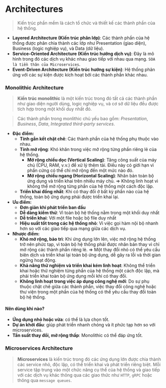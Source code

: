 # Architectures

> Kiến trúc phần mềm là cách tổ chức và thiết kế các thành phần của hệ thống.

-   **Layered Architecture (Kiến trúc phân lớp)**: Các thành phần của hệ thống được phân chia thành các lớp như Presentation (giao diện), Business (logic nghiệp vụ), và Data (dữ liệu).
-   **Service-Oriented Architecture (Kiến trúc hướng dịch vụ)**: Đây là mô hình trong đó các dịch vụ khác nhau giao tiếp với nhau qua mạng. `SOA là tiền thân của Microservices`.
-   **Event-Driven Architecture (Kiến trúc hướng sự kiện)**: Hệ thống phản ứng với các sự kiện được kích hoạt bởi các thành phần khác nhau.

### Monolithic Architecture

> **Kiến trúc monolithic** là một kiến trúc trong đó tất cả các thành phần như giao diện người dùng, logic nghiệp vụ, và cơ sở dữ liệu đều được tích hợp trong một khối duy nhất đó.

> Các thành phần trong monlithic chủ yếu bao gồm: _Presentation_, _Business_, _Data_, _Integrated third-party services_.

-   **Đặc điểm:**
    -   **Tính gắn kết chặt chẽ**: Các thành phần của hệ thống phụ thuộc vào nhau.
    -   **Tính mở rộng**: Khó khăn trong việc mở rộng từng phần riêng lẻ của hệ thống.
        -   **Mở rộng chiều dọc (Vertical Scaling)**: Tăng công suất của máy chủ (CPU, RAM, v.v.) để xử lý thêm tải. Điều này có giới hạn vì phần cứng có thể chỉ mở rộng đến một mức nào đó.
        -   **Mở rộng chiều ngang (Horizontal Scaling)**: Nhân bản toàn bộ ứng dụng và triển khai trên nhiều máy chủ. => Không linh hoạt vì không thể mở rộng từng phần của hệ thống một cách độc lập.
    -   **Triển khai đồng nhất**: Khi có thay đổi ở bất kỳ phần nào của hệ thống, toàn bộ ứng dụng phải được triển khai lại.
-   **Ưu điểm:**
    -   **Đơn giản khi phát triển ban đầu**
    -   **Dễ dàng kiểm thử**: Vì toàn bộ hệ thống nằm trong một khối duy nhất
    -   **Dễ triển khai**: Với một file hoặc bộ file duy nhất
    -   **Hiệu suất tốt trong các hệ thống nhỏ**: Vì việc gọi hàm nội bộ nhanh hơn so với các giao tiếp qua mạng giữa các dịch vụ.
-   **Nhược điểm:**
    -   **Khó mở rộng, bảo trì**: Khi ứng dụng lớn lên, việc mở rộng hệ thống trở nên phức tạp, vì toàn bộ hệ thống phải được nhân bản thay vì chỉ mở rộng các thành phần riêng lẻ.
        => Một thay đổi nhỏ có thể yêu cầu biên dịch và triển khai lại toàn bộ ứng dụng, dễ gây ra lỗi và thời gian ngừng hoạt động.
    -   **Khả năng thử nghiệm và triển khai kém linh hoạt**: Không thể triển khai hoặc thử nghiệm từng phần của hệ thống một cách độc lập, mà phải triển khai toàn bộ ứng dụng mỗi khi có thay đổi.
    -   **Không linh hoạt trong việc áp dụng công nghệ mới**: Do sự phụ thuộc chặt chẽ giữa các thành phần, việc thay đổi công nghệ hoặc thư viện trong một phần của hệ thống có thể yêu cầu thay đổi toàn bộ hệ thống.

#### Nên dùng khi nào?

-   **Ứng dụng nhỏ hoặc vừa**: có thể là lựa chọn tốt.
-   **Dự án khởi đầu**: giúp phát triển nhanh chóng và ít phức tạp hơn so với microservices.
-   **Tần suất thay đổi, mở rộng thấp**: Monolithic có thể đáp ứng tốt.

### Microservices Architecture

> **Microservices** là kiến trúc trong đó các ứng dụng lớn được chia thành các service nhỏ, độc lập, có thể triển khai và phát triển riêng biệt. Mỗi service tập trung vào một chức năng cụ thể của hệ thống và giao tiếp với các dịch vụ khác thông qua các giao thức như `HTTP`, `gRPC` hoặc thông qua `message queues`.
